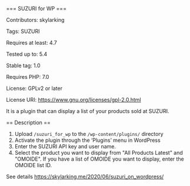 === SUZURI for WP ===

Contributors: skylarking

Tags: SUZURI

Requires at least: 4.7

Tested up to: 5.4

Stable tag: 1.0

Requires PHP: 7.0

License: GPLv2 or later

License URI: https://www.gnu.org/licenses/gpl-2.0.html

It is a plugin that can display a list of your products sold at SUZURI.

== Description ==

1. Upload `/suzuri_for_wp` to the `/wp-content/plugins/` directory
2. Activate the plugin through the ‘Plugins’ menu in WordPress
3. Enter the SUZURI API key and user name.
4. Select the product you want to display from "All Products Latest" and "OMOIDE". If you have a list of OMOIDE you want to display, enter the OMOIDE list ID.

See details https://skylarking.me/2020/06/suzuri_on_wordpress/
 
